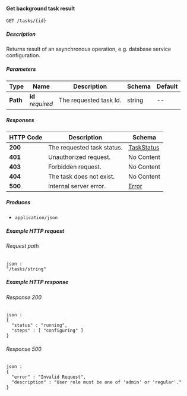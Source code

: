
<a name="get_task_status"></a>
#### Get background task result
```
GET /tasks/{id}
```


##### Description
Returns result of an asynchronous operation, e.g. database service configuration.


##### Parameters

|Type|Name|Description|Schema|Default|
|---|---|---|---|---|
|**Path**|**id**  <br>*required*|The requested task Id.|string|--|


##### Responses

|HTTP Code|Description|Schema|
|---|---|---|
|**200**|The requested task status.|[TaskStatus](../definitions/TaskStatus.md#taskstatus)|
|**401**|Unauthorized request.|No Content|
|**403**|Forbidden request.|No Content|
|**404**|The task does not exist.|No Content|
|**500**|Internal server error.|[Error](../definitions/Error.md#error)|


##### Produces

* `application/json`


##### Example HTTP request

###### Request path
```
json :
"/tasks/string"
```


##### Example HTTP response

###### Response 200
```
json :
{
  "status" : "running",
  "steps" : [ "configuring" ]
}
```


###### Response 500
```
json :
{
  "error" : "Invalid Request",
  "description" : "User role must be one of 'admin' or 'regular'."
}
```



